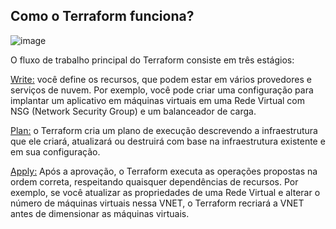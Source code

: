 ## Como o Terraform funciona?

![image](https://github.com/thiago88sp/terraform-treinamento/assets/54182968/aaa24181-e307-4de5-b00f-a8c6d62b148b)

O fluxo de trabalho principal do Terraform consiste em três estágios:

[Write:]() você define os recursos, que podem estar em vários provedores e serviços de nuvem. Por exemplo, você pode criar uma configuração para implantar um aplicativo em máquinas virtuais em uma Rede Virtual com NSG (Network Security Group) e um balanceador de carga.

[Plan:]() o Terraform cria um plano de execução descrevendo a infraestrutura que ele criará, atualizará ou destruirá com base na infraestrutura existente e em sua configuração.

[Apply:]() Após a aprovação, o Terraform executa as operações propostas na ordem correta, respeitando quaisquer dependências de recursos. Por exemplo, se você atualizar as propriedades de uma Rede Virtual e alterar o número de máquinas virtuais nessa VNET, o Terraform recriará a VNET antes de dimensionar as máquinas virtuais.

